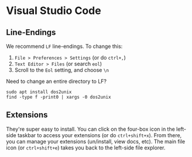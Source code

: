 # Visual Studio Code

## Line-Endings

We recommend `LF` line-endings.
To change this:
1. `File > Preferences > Settings` (or do `ctrl+,`)
1. `Text Editor > Files` (or search `eol`)
1. Scroll to the `Eol` setting, and choose `\n`

Need to change an entire directory to LF?
```shell
sudo apt install dos2unix
find -type f -print0 | xargs -0 dos2unix
```

## Extensions

They're super easy to install.
You can click on the four-box icon in the left-side taskbar to access your extensions (or do `ctrl+shift+x`).
From there, you can manage your extensions (un/install, view docs, etc).
The main file icon (or `ctrl+shift+e`) takes you back to the left-side file explorer.
